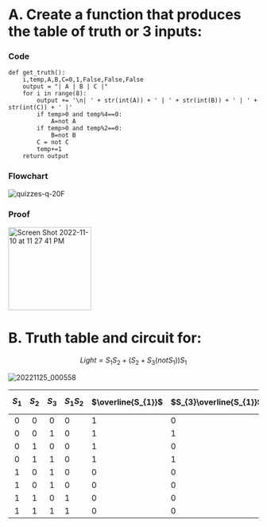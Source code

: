 # A. Create a function that produces the table of truth or 3 inputs:

### Code
```
def get_truth():
    i,temp,A,B,C=0,1,False,False,False
    output = "| A | B | C |"
    for i in range(8):
        output += '\n| ' + str(int(A)) + ' | ' + str(int(B)) + ' | ' + str(int(C)) + ' |'
        if temp>0 and temp%4==0:
            A=not A
        if temp>0 and temp%2==0:
            B=not B
        C = not C
        temp+=1
    return output
```

### Flowchart
![quizzes-q-20F](https://user-images.githubusercontent.com/113817801/203812728-77436c47-4fa1-4304-95c7-1af54938d819.jpg)



### Proof
<img width="167" alt="Screen Shot 2022-11-10 at 11 27 41 PM" src="https://user-images.githubusercontent.com/113817801/201117756-b189e682-9998-4eb1-ab44-9232c3e57a57.png">


# B. Truth table and circuit for:
$$Light = S_1S_2+(S_{2}+S_{3}(notS_{1}))S_1$$

![20221125_000558](https://user-images.githubusercontent.com/113817801/203816369-e2a18dac-0012-40dc-81f3-60ff9b14c025.jpg)


| $S_{1}$ | $S_{2}$ | $S_{3}$ | $S_{1}S_{2}$ | $\overline{S_{1}}$ | $S_{3}\overline{S_{1}}$ | $S_{2}+S_{3}\overline{S_{1}}$ | $(S_{2}+S_{3}\overline{S_{1}})S_{1}$ | $\text{Light}=S_{1}S_{2}+(S_{2}+S_{3}\overline{S_{1}})S_{1}$ |
|:-------:|:-------:|:-------:|--------------|--------------------|-------------------------|-------------------------------|--------------------------------------|--------------------------------------------------------------|
|    0    |    0    |    0    | 0            | 1                  | 0                       | 0                             | 0                                    | 0                                                            |
|    0    |    0    |    1    | 0            | 1                  | 1                       | 1                             | 0                                    | 0                                                            |
|    0    |    1    |    0    | 0            | 1                  | 0                       | 1                             | 0                                    | 0                                                            |
|    0    |    1    |    1    | 0            | 1                  | 1                       | 1                             | 0                                    | 0                                                            |
|    1    |    0    |    1    | 0            | 0                  | 0                       | 0                             | 0                                    | 0                                                            |
|    1    |    0    |    1    | 0            | 0                  | 0                       | 0                             | 0                                    | 0                                                            |
|    1    |    1    |    0    | 1            | 0                  | 0                       | 1                             | 1                                    | 1                                                            |
|    1    |    1    |    1    | 1            | 0                  | 0                       | 1                             | 1                                    | 1                                                            |
